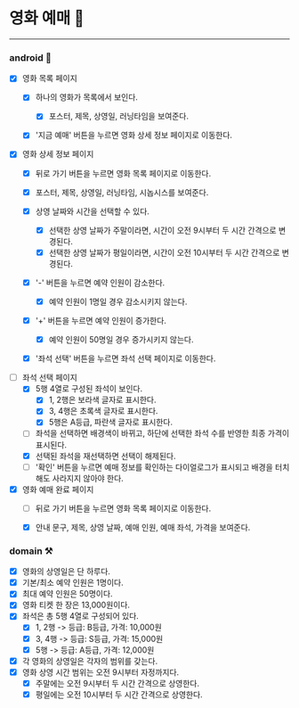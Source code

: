 # 영화 예매️ 🎫
---

### android 🤖

- [x] 영화 목록 페이지
    - [x] 하나의 영화가 목록에서 보인다.
        - [x] 포스터, 제목, 상영일, 러닝타임을 보여준다.
    - [x] '지금 예매' 버튼을 누르면 영화 상세 정보 페이지로 이동한다.


- [x] 영화 상세 정보 페이지
    - [x] 뒤로 가기 버튼을 누르면 영화 목록 페이지로 이동한다.
    - [x] 포스터, 제목, 상영일, 러닝타임, 시놉시스를 보여준다.
    - [x] 상영 날짜와 시간을 선택할 수 있다.
        - [x] 선택한 상영 날짜가 주말이라면, 시간이 오전 9시부터 두 시간 간격으로 변경된다.
        - [x] 선택한 상영 날짜가 평일이라면, 시간이 오전 10시부터 두 시간 간격으로 변경된다.
    - [x] '-' 버튼을 누르면 예약 인원이 감소한다.
        - [x] 예약 인원이 1명일 경우 감소시키지 않는다.
    - [x] '+' 버튼을 누르면 예약 인원이 증가한다.
        - [x] 예약 인원이 50명일 경우 증가시키지 않는다.
    - [x] '좌석 선택' 버튼을 누르면 좌석 선택 페이지로 이동한다.


- [ ] 좌석 선택 페이지
    - [x] 5행 4열로 구성된 좌석이 보인다.
        - [x] 1, 2행은 보라색 글자로 표시한다.
        - [x] 3, 4행은 초록색 글자로 표시한다.
        - [x] 5행은 A등급, 파란색 글자로 표시한다.
    - [ ] 좌석을 선택하면 배경색이 바뀌고, 하단에 선택한 좌석 수를 반영한 최종 가격이 표시된다.
    - [x] 선택된 좌석을 재선택하면 선택이 해제된다.
    - [ ] '확인' 버튼을 누르면 예매 정보를 확인하는 다이얼로그가 표시되고 배경을 터치해도 사라지지 않아야 한다.

- [x] 영화 예매 완료 페이지
    - [ ] 뒤로 가기 버튼을 누르면 영화 목록 페이지로 이동한다.
    - [x] 안내 문구, 제목, 상영 날짜, 예매 인원, 예매 좌석, 가격을 보여준다.


### domain ⚒️

- [x] 영화의 상영일은 단 하루다.
- [x] 기본/최소 예약 인원은 1명이다.
- [x] 최대 예약 인원은 50명이다.
- [x] 영화 티켓 한 장은 13,000원이다.
- [x] 좌석은 총 5행 4열로 구성되어 있다.
    - [x] 1, 2행 -> 등급: B등급, 가격: 10,000원
    - [x] 3, 4행 -> 등급: S등급, 가격: 15,000원
    - [x] 5행 -> 등급: A등급, 가격: 12,000원
- [x] 각 영화의 상영일은 각자의 범위를 갖는다.
- [x] 영화 상영 시간 범위는 오전 9시부터 자정까지다.
    - [x] 주말에는 오전 9시부터 두 시간 간격으로 상영한다.
    - [x] 평일에는 오전 10시부터 두 시간 간격으로 상영한다.
